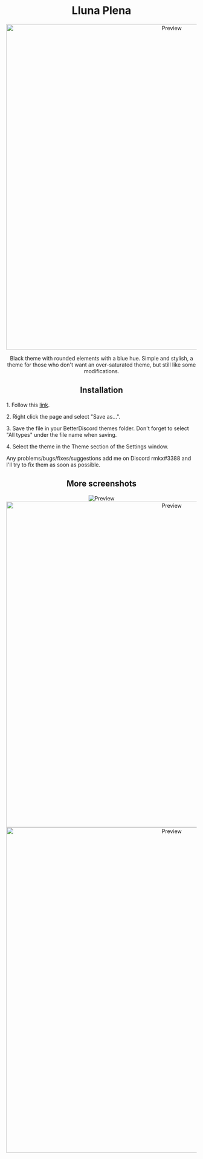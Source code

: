 <h1 align="center">Lluna Plena</h1>
<p align="center">
  <img alt="Preview" width="860" alt="preview" src="https://i.imgur.com/Q6PEAHf.png">
<p align="center">
<p align="center">Black theme with rounded elements with a blue hue. Simple and stylish, a theme for those who don't want an over-saturated theme, but still like some modifications.</p>

<h2 align="center">Installation</h2>
<p>1. Follow this <a href="https://raw.githubusercontent.com/rmkx/rmkx.github.io/main/LlunaPlena/LlunaPlena.theme.css">link</a>.</p>
<p>2. Right click the page and select "Save as...".</p>
<p>3. Save the file in your BetterDiscord themes folder. Don't forget to select "All types" under the file name when saving.</p>
<p>4. Select the theme in the Theme section of the Settings window.</p>
<p>Any problems/bugs/fixes/suggestions add me on Discord rmkx#3388 and I'll try to fix them as soon as possible.</p>

<h2 align="center">More screenshots</h2>
<p align="center">
  <img alt="Preview" alt="preview" src="https://i.imgur.com/jRASejc.png">
  <img alt="Preview" width="860" alt="preview" src="https://i.imgur.com/2KplCbr.png">
  <img alt="Preview" width="860" alt="preview" src="https://i.imgur.com/DtskXxT.png">
<p align="center">


